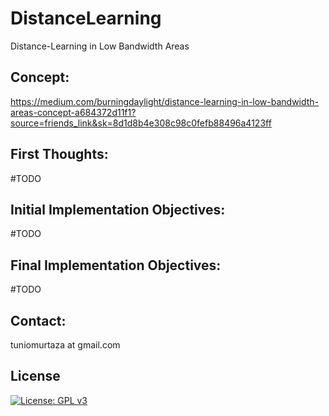 # DistanceLearning
Distance-Learning in Low Bandwidth Areas


## Concept:
https://medium.com/burningdaylight/distance-learning-in-low-bandwidth-areas-concept-a684372d11f1?source=friends_link&sk=8d1d8b4e308c98c0fefb88496a4123ff  


## First Thoughts:
#TODO



## Initial Implementation Objectives:
#TODO



## Final Implementation Objectives:
#TODO


## Contact:
tuniomurtaza at gmail.com

## License
[![License: GPL v3](https://img.shields.io/badge/License-GPLv3-blue.svg)](https://www.gnu.org/licenses/gpl-3.0)
